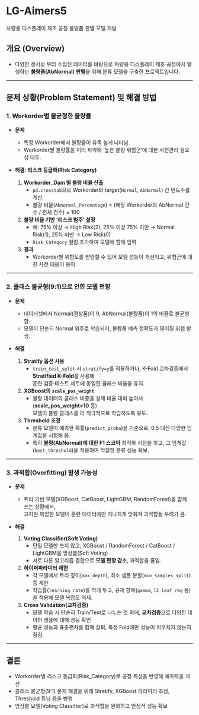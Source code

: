 # LG-Aimers5
차량용 디스플레이 제조 공정 불량품 판별 모델 개발

## 개요 (Overview)
 - 다양한 센서로 부터 수집된 데이터를 바탕으로 차량용 디스플레이 제조 공정에서 발생하는 **불량품(AbNormal) 판별**을 위해 분류 모델을 구축한 프로젝트입니다. 
---

## 문제 상황(Problem Statement) 및 해결 방법

### 1. Workorder별 불균형한 불량률
- **문제**  
  - 특정 Workorder에서 불량률이 유독 높게 나타남.
  - Workorder별 불량률을 미리 파악해 ‘높은 불량 위험군’에 대한 사전관리 필요성 대두.

- **해결**: **리스크 등급화(Risk Category)**
  1. **Workorder_Dam 별 불량 비율 산출**  
     - `pd.crosstab`으로 Workorder와 target(`Normal`, `AbNormal`) 간 빈도수를 계산.  
     - 불량 비율(`Abnormal_Percentage`) = (해당 Workorder의 AbNormal 건수 / 전체 건수) × 100
  2. **불량 비율 기반 ‘리스크 범주’ 설정**  
     - 예: 75% 이상 → High Risk(2), 25% 이상 75% 미만 → Normal Risk(1), 25% 미만 → Low Risk(0)  
     - `Risk_Category` 컬럼 추가하여 모델에 함께 입력
  3. **결과**  
     - Workorder별 위험도를 반영할 수 있어 모델 성능이 개선되고, 위험군에 대한 사전 대응이 용이

---

### 2. 클래스 불균형(9:1)으로 인한 모델 편향
- **문제**  
  - 데이터셋에서 Normal(정상품)이 9, AbNormal(불량품)이 1의 비율로 불균형함.  
  - 모델이 단순히 Normal 위주로 학습되어, 불량품 예측 정확도가 떨어질 위험 발생.

- **해결**  
  1. **Stratify 옵션 사용**  
     - `train_test_split` 시 `stratify=y`를 적용하거나, K-Fold 교차검증에서 **Stratified K-Fold**를 사용해  
       훈련·검증·테스트 세트에 동일한 클래스 비율을 유지.
  2. **XGBoost의 `scale_pos_weight`**  
     - 불량 데이터의 클래스 비중을 실제 비율 대비 높여서(**scale_pos_weight=10** 등)  
       모델이 불량 클래스를 더 적극적으로 학습하도록 유도.
  3. **Threshold 조정**  
     - 분류 모델이 예측한 확률(`predict_proba`)을 기준으로, 0.5 대신 다양한 임계값을 시험해 봄.  
     - 특히 **불량(AbNormal)에 대한 F1 스코어** 최적화 시점을 찾고, 그 임계값(`best_threshold`)을 적용하여 적절한 분류 성능 확보.

---

### 3. 과적합(Overfitting) 발생 가능성
- **문제**  
  - 트리 기반 모델(XGBoost, CatBoost, LightGBM, RandomForest)을 함께 쓰는 상황에서,  
    고차원·복잡한 모델이 훈련 데이터에만 지나치게 맞춰져 과적합될 우려가 큼.

- **해결**  
  1. **Voting Classifier(Soft Voting)**  
     - 단일 모델만 쓰지 않고, XGBoost / RandomForest / CatBoost / LightGBM을 앙상블(Soft Voting)  
     - 서로 다른 알고리즘 결합으로 **모델 편향 감소**, 과적합을 줄임.
  2. **하이퍼파라미터 제한**  
     - 각 모델에서 트리 깊이(`max_depth`), 최소 샘플 분할(`min_samples_split`) 등 제한  
     - 학습률(`learning_rate`)을 작게 두고, 규제 항목(`gamma`, `l2_leaf_reg` 등)을 적용해 모델 복잡도 억제.
  3. **Cross Validation(교차검증)**  
     - 모델 학습 시 단순히 Train/Test로 나누는 것 외에, **교차검증**으로 다양한 데이터 샘플에 대해 성능 확인  
     - 평균 성능과 표준편차를 함께 살펴, 특정 Fold에만 성능이 치우치지 않는지 점검.
      
---

## 결론 
  - Workorder별 리스크 등급화(Risk_Category)로 공정 특성을 반영해 예측력을 개선  
  - 클래스 불균형(9:1) 문제 해결을 위해 Stratify, XGBoost 파라미터 조정, Threshold 튜닝 등을 병행  
  - 앙상블 모델(Voting Classifier)로 과적합을 완화하고 안정적 성능 확보

